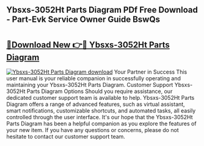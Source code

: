 ## Ybsxs-3052Ht Parts Diagram PDf Free Download - Part-Evk Service Owner Guide BswQs

# <h2><a href="http://dfjti4k.blite.top/?on=Ybsxs-3052Ht+Parts+Diagram">🔗Download New 👉🔴 Ybsxs-3052Ht Parts Diagram</a></h2>

[![Ybsxs-3052Ht Parts Diagram download](https://i.imgur.com/lujVjoI.png)](http://dfjti4k.blite.top/?on=Ybsxs-3052Ht+Parts+Diagram)
Your Partner in Success This user manual is your reliable companion in successfully operating and maintaining your Ybsxs-3052Ht Parts Diagram. Customer Support Ybsxs-3052Ht Parts Diagram Options Should you require assistance, our dedicated customer support team is available to help. Ybsxs-3052Ht Parts Diagram offers a range of advanced features, such as virtual assistant, smart notifications, customizable shortcuts, and automated tasks, all easily controlled through the user interface. It's our hope that the Ybsxs-3052Ht Parts Diagram has been a helpful companion as you explore the features of your new item. If you have any questions or concerns, please do not hesitate to contact our customer support team.
